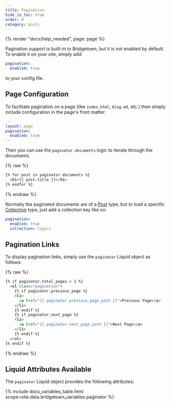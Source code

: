 ```yaml
---
title: Pagination
hide_in_toc: true
order: 0
category: posts
---
```


{% render "docs/help_needed", page: page %}

Pagination support is built-in to Bridgetown, but it is not enabled by default. To enable it on your site, simply add:

```yml
pagination:
  enabled: true
```

to your config file.

## Page Configuration

To facilitate pagination on a page (like `index.html`, `blog.md`, etc.) then simply include configuration in the page's front matter:

``` yml
---
layout: page
pagination: 
  enabled: true
---
```

Then you can use the `paginator.documents` logic to iterate through the documents.

{% raw %}
``` html
{% for post in paginator.documents %}
  <h1>{{ post.title }}</h1>
{% endfor %}
```
{% endraw %}

Normally the paginated documents are of a [Post](/docs/posts/) type, but to load a specific [Collection](/docs/collections/) type, just add a collection key like so:

```yml
pagination:
  enabled: true
  collection: tigers
```

## Pagination Links

To display pagination links, simply use the `paginator` Liquid object as follows:

{% raw %}
``` html
{% if paginator.total_pages > 1 %}
  <ul class="pagination">
    {% if paginator.previous_page %}
    <li>
      <a href="{{ paginator.previous_page_path }}">Previous Page</a>
    </li>
    {% endif %}
    {% if paginator.next_page %}
    <li>
      <a href="{{ paginator.next_page_path }}">Next Page</a>
    </li>
    {% endif %}
  </ul>
{% endif %}
```
{% endraw %}

## Liquid Attributes Available

The `paginator` Liquid object provides the following attributes:

{% include docs_variables_table.html scope=site.data.bridgetown_variables.paginator %}
